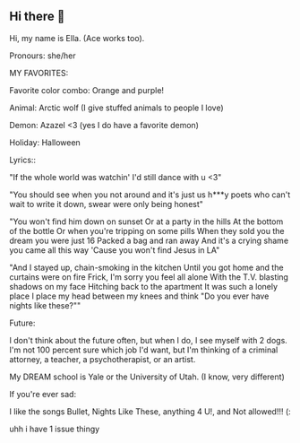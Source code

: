 ## Hi there 👋
Hi, my name is Ella. (Ace works too).

Pronours: she/her

MY FAVORITES:

Favorite color combo: Orange and purple!

Animal: Arctic wolf (I give stuffed animals to people I love)

Demon: Azazel <3 (yes I do have a favorite demon)


Holiday: Halloween

Lyrics::

"If the whole world was watchin' I'd still dance with u <3"

"You should see when you not around and it's just us h***y poets who can't wait to write it down, swear were only being honest"

"You won't find him down on sunset Or at a party in the hills At the bottom of the bottle Or when you're tripping on some pills When they sold you the dream you were just 16 Packed a bag and ran away And it's a crying shame you came all this way 'Cause you won't find Jesus in LA"

"And I stayed up, chain-smoking in the kitchen Until you got home and the curtains were on fire Frick, I'm sorry you feel all alone With the T.V. blasting shadows on my face Hitching back to the apartment It was such a lonely place I place my head between my knees and think "Do you ever have nights like these?""

Future:

I don't think about the future often, but when I do, I see myself with 2 dogs. I'm not 100 percent sure which job I'd want, but I'm thinking of a criminal attorney, a teacher, a psychotherapist, or an artist.

My DREAM school is Yale or the University of Utah. (I know, very different)

If you're ever sad:

I like the songs Bullet, Nights Like These, anything 4 U!, and Not allowed!!! (:

uhh i have 1 issue thingy


